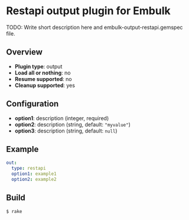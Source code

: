 # Restapi output plugin for Embulk

TODO: Write short description here and embulk-output-restapi.gemspec file.

## Overview

* **Plugin type**: output
* **Load all or nothing**: no
* **Resume supported**: no
* **Cleanup supported**: yes

## Configuration

- **option1**: description (integer, required)
- **option2**: description (string, default: `"myvalue"`)
- **option3**: description (string, default: `null`)

## Example

```yaml
out:
  type: restapi
  option1: example1
  option2: example2
```


## Build

```
$ rake
```
